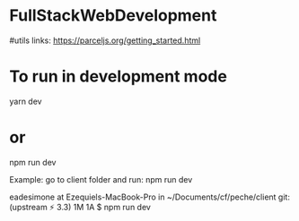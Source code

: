 # FullStackWebDevelopment

#utils links:
https://parceljs.org/getting_started.html

# To run in development mode
yarn dev
# or
npm run dev

Example: go to client folder and run: npm run dev

eadesimone at Ezequiels-MacBook-Pro in ~/Documents/cf/peche/client git:(upstream ⚡ 3.3) 1M 1A
$ npm run dev
